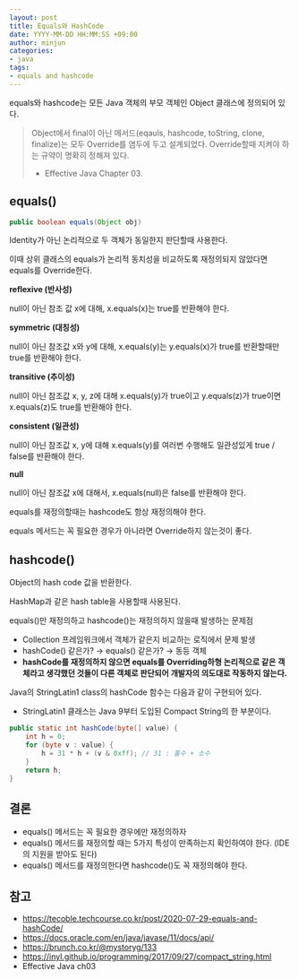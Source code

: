 ```yaml
---
layout: post
title: Equals와 HashCode
date: YYYY-MM-DD HH:MM:SS +09:00
author: minjun
categories:
- java
tags:
- equals and hashcode
---
```


equals와 hashcode는 모든 Java 객체의 부모 객체인 Object 클래스에 정의되어 있다.

> Object에서 final이 아닌 메서드(eqauls, hashcode, toString, clone, finalize)는 모두 Override를 염두에 두고 설계되었다.
> Override할때 지켜야 하는 규약이 명확히 정해져 있다.
> - Effective Java Chapter 03.

## equals()

```java
public boolean equals(Object obj)
```

Identity가 아닌 논리적으로 두 객체가 동일한지 판단할때 사용한다.

이때 상위 클래스의 equals가 논리적 동치성을 비교하도록 재정의되지 않았다면 equals를 Override한다.

**reflexive (반사성)**

null이 아닌 참조 값 x에 대해, x.equals(x)는 true를 반환해야 한다.

**symmetric (대칭성)**

null이 아닌 참조값 x와 y에 대해, x.equals(y)는 y.equals(x)가 true를 반환할때만 true를 반환해야 한다.

**transitive (추이성)**

null이 아닌 참조값 x, y, z에 대해 x.equals(y)가 true이고 y.equals(z)가 true이면 x.equals(z)도 true를 반환해야 한다.

**consistent (일관성)**

null이 아닌 참조값 x, y에 대해 x.equals(y)를 여러번 수행해도 일관성있게 true / false를 반환해야 한다.

**null**

null이 아닌 참조값 x에 대해서, x.equals(null)은 false를 반환해야 한다.

equals를 재정의할때는 hashcode도 항상 재정의해야 한다.

equals 메서드는 꼭 필요한 경우가 아니라면 Override하지 않는것이 좋다.

## hashcode()

Object의 hash code 값을 반환한다.

HashMap과 같은 hash table을 사용할때 사용된다.

equals()만 재정의하고 hashcode()는 재정의하지 않을때 발생하는 문제점

- Collection 프레임워크에서 객체가 같은지 비교하는 로직에서 문제 발생
- hashCode() 같은가? → equals() 같은가? → 동등 객체
- **hashCode를 재정의하지 않으면 equals를 Overriding하형 논리적으로 같은 객체라고 생각했던 것들이 다른 객체로 판단되어 개발자의 의도대로 작동하지 않는다.**

Java의 StringLatin1 class의 hashCode 함수는 다음과 같이 구현되어 있다.

- StringLatin1 클래스는 Java 9부터 도입된 Compact String의 한 부분이다.

```java
public static int hashCode(byte[] value) {
	int h = 0;
	for (byte v : value) {
		h = 31 * h + (v & 0xff); // 31 : 홀수 + 소수
	}
	return h;
}
```

## 결론

- equals() 메서드는 꼭 필요한 경우에만 재정의하자
- equals() 메서드를 재정의할 때는 5가지 특성이 만족하는지 확인하여야 한다. (IDE의 지원을 받아도 된다)
- equals() 메서드를 재정의한다면 hashcode()도 꼭 재정의해야 한다.

## 참고

- https://tecoble.techcourse.co.kr/post/2020-07-29-equals-and-hashCode/
- https://docs.oracle.com/en/java/javase/11/docs/api/
- https://brunch.co.kr/@mystoryg/133
- https://inyl.github.io/programming/2017/09/27/compact_string.html
- Effective Java ch03
